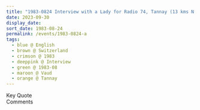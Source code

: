 ```yaml
---
title: "1983-0824 Interview with a Lady for Radio 74, Tannay (13 kms N of Geneva), Vaud, Switzerland"
date: 2023-09-30
display_date: 
sort_date: 1983-08-24
permalink: /events/1983-0824-a
tags:
  - blue @ English
  - brown @ Switzerland
  - crimson @ 1983
  - deeppink @ Interview
  - green @ 1983-08
  - maroon @ Vaud
  - orange @ Tannay
---
```


<wave-list>
  <list-title color="green" width="75">Key Quote</list-title>
  <list-item color="BlanchedAlmond"  width="200"></list-item>
  <list-item color="Lavender"></list-item>
  <list-item color="BlanchedAlmond"></list-item>
</wave-list>

<br>

<wave-list>
  <list-title color="green" width="75">Comments</list-title>
  <list-item color="BlanchedAlmond"  width="200"></list-item>
  <list-item color="Lavender"></list-item>
  <list-item color="BlanchedAlmond"></list-item>
</wave-list>